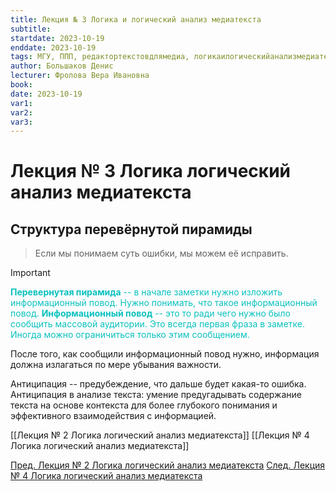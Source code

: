 ```yaml
---
title: Лекция № 3 Логика и логический анализ медиатекста
subtitle:
startdate: 2023-10-19
enddate: 2023-10-19
tags: МГУ, ППП, редактортекстовдлямедиа, логикаилогическийанализмедиатекста
author: Большаков Денис
lecturer: Фролова Вера Ивановна
book:
date: 2023-10-19
var1:
var2:
var3:
---
```

# Лекция № 3 Логика логический анализ медиатекста

## Структура перевёрнутой пирамиды

> Если мы понимаем суть ошибки, мы можем её исправить. 


>[!important]
> <span style = "color:#09c1be"> **Перевернутая пирамида** -- в начале заметки нужно изложить информационный повод. Нужно понимать, что такое информационный повод. 
> **Информационный повод** -- это то ради чего нужно было сообщить массовой аудитории. Это всегда первая фраза в заметке. Иногда можно ограничиться только этим сообщением. </span>

После того, как сообщили информационный повод нужно, информация должна излагаться по мере убывания важности. 

Антиципация -- предубеждение, что дальше будет какая-то ошибка. Антиципация в анализе текста: умение предугадывать содержание текста на основе контекста для более глубокого понимания и эффективного взаимодействия с информацией.


[[Лекция № 2 Логика логический анализ медиатекста]] [[Лекция № 4 Логика логический анализ медиатекста]]

[Пред. Лекция № 2 Логика логический анализ медиатекста](https://github.com/denisbolshakoff/MSU/blob/main/Логика%20логический%20анализ%20медиатекста/Лекция%20№%202%20Логика%20логический%20анализ%20медиатекста.md)        [След. Лекция № 4 Логика логический анализ медиатекста](https://github.com/denisbolshakoff/MSU/blob/main/Логика%20логический%20анализ%20медиатекста/Лекция%20№%204%20Логика%20логический%20анализ%20медиатекста.md)

